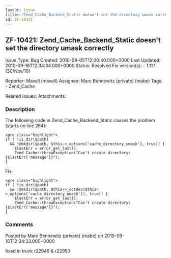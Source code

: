 ```yaml
---
layout: issue
title: "Zend_Cache_Backend_Static doesn't set the directory umask correctly"
id: ZF-10421
---
```


ZF-10421: Zend\_Cache\_Backend\_Static doesn't set the directory umask correctly
--------------------------------------------------------------------------------

 Issue Type: Bug Created: 2010-09-05T12:00:40.000+0000 Last Updated: 2010-09-16T12:34:34.000+0000 Status: Resolved Fix version(s): - 1.11.1 (30/Nov/10)
 
 Reporter:  Maxell (maxell)  Assignee:  Marc Bennewitz (private) (mabe)  Tags: - Zend\_Cache
 
 Related issues: 
 Attachments: 
### Description

The following code in Zend\_Cache\_Backend\_Static causes the problem (starts on line 264):

 
    <pre class="highlight">
    if ( !is_dir($path)
      && !@mkdir($path, $this->_options['cache_directory_umask'], true)) {
        $lastErr = error_get_last();
        Zend_Cache::throwException("Can't create directory: {$lastErr['message']}");
    }


Fix:

 
    <pre class="highlight">
    if ( !is_dir($path)
      && !@mkdir($path, $this->_octdec($this->_options['cache_directory_umask']), true)) {
        $lastErr = error_get_last();
        Zend_Cache::throwException("Can't create directory: {$lastErr['message']}");
    }


 

 

### Comments

Posted by Marc Bennewitz (private) (mabe) on 2010-09-16T12:34:33.000+0000

fixed in trunk r22949 & r22950

 

 